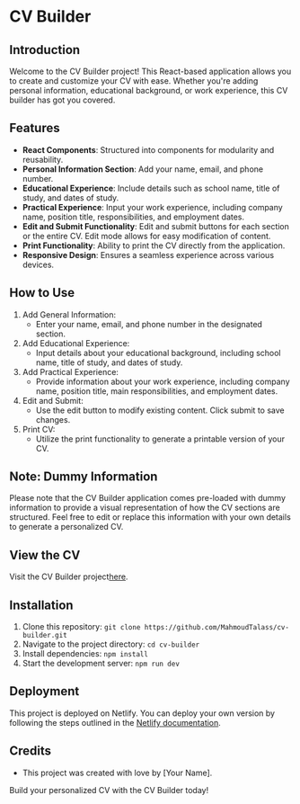 # CV Builder

## Introduction

Welcome to the CV Builder project! This React-based application allows you to create and customize your CV with ease. Whether you're adding personal information, educational background, or work experience, this CV builder has got you covered.

## Features

-  **React Components**: Structured into components for modularity and reusability.
-  **Personal Information Section**: Add your name, email, and phone number.
-  **Educational Experience**: Include details such as school name, title of study, and dates of study.
-  **Practical Experience**: Input your work experience, including company name, position title, responsibilities, and employment dates.
-  **Edit and Submit Functionality**: Edit and submit buttons for each section or the entire CV. Edit mode allows for easy modification of content.
-  **Print Functionality**: Ability to print the CV directly from the application.
-  **Responsive Design**: Ensures a seamless experience across various devices.

## How to Use

1. Add General Information:
   -  Enter your name, email, and phone number in the designated section.
2. Add Educational Experience:
   -  Input details about your educational background, including school name, title of study, and dates of study.
3. Add Practical Experience:
   -  Provide information about your work experience, including company name, position title, main responsibilities, and employment dates.
4. Edit and Submit:
   -  Use the edit button to modify existing content. Click submit to save changes.
5. Print CV:
   -  Utilize the print functionality to generate a printable version of your CV.

## Note: Dummy Information

Please note that the CV Builder application comes pre-loaded with dummy information to provide a visual representation of how the CV sections are structured. Feel free to edit or replace this information with your own details to generate a personalized CV.

## View the CV

Visit the CV Builder project[here](https://teal-puffpuff-52118f.netlify.app/).

## Installation

1. Clone this repository: `git clone https://github.com/MahmoudTalass/cv-builder.git`
2. Navigate to the project directory: `cd cv-builder`
3. Install dependencies: `npm install`
4. Start the development server: `npm run dev`

## Deployment

This project is deployed on Netlify. You can deploy your own version by following the steps outlined in the [Netlify documentation](https://docs.netlify.com/).

## Credits

-  This project was created with love by [Your Name].

Build your personalized CV with the CV Builder today!
